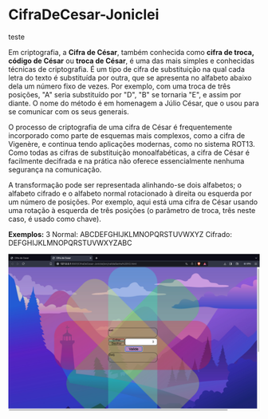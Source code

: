 # CifraDeCesar-Joniclei
teste

Em criptografia, a **Cifra de César**, também conhecida como **cifra de troca, código de César** ou **troca de César**, é uma das mais simples e conhecidas técnicas de criptografia. É um tipo de cifra de substituição na qual cada letra do texto é substituída por outra, que se apresenta no alfabeto abaixo dela um número fixo de vezes. Por exemplo, com uma troca de três posições, "A" seria substituído por "D", "B" se tornaria "E", e assim por diante. O nome do método é em homenagem a Júlio César, que o usou para se comunicar com os seus generais.

O processo de criptografia de uma cifra de César é frequentemente incorporado como parte de esquemas mais complexos, como a cifra de Vigenère, e continua tendo aplicações modernas, como no sistema ROT13. Como todas as cifras de substituição monoalfabéticas, a cifra de César é facilmente decifrada e na prática não oferece essencialmente nenhuma segurança na comunicação.

A transformação pode ser representada alinhando-se dois alfabetos; o alfabeto cifrado e o alfabeto normal rotacionado à direita ou esquerda por um número de posições. Por exemplo, aqui está uma cifra de César usando uma rotação à esquerda de três posições (o parâmetro de troca, três neste caso, é usado como chave).

**Exemplos:** 3
Normal:  ABCDEFGHIJKLMNOPQRSTUVWXYZ
Cifrado: DEFGHIJKLMNOPQRSTUVWXYZABC


![Desafio de Cesar](src/IMG/DesafioCifradeCesar.png)
